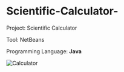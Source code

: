 # Scientific-Calculator-

Project: Scientific Calculator </br>

Tool: NetBeans </br>

Programming Language: **Java** </br>


![Calculator](https://github.com/sumedhgh29/Scientific-Calculator-/assets/112305621/4207d3c8-a8c2-4d59-b434-9d13bd90b4d1)
